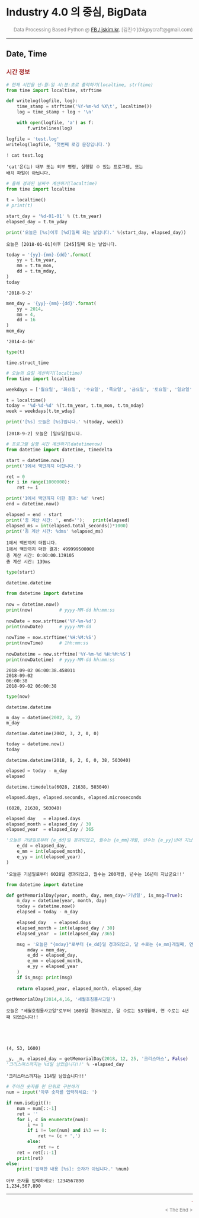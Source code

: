 
# Industry 4.0 의 중심, BigData

<div align='right'><font size=2 color='gray'>Data Processing Based Python @ <font color='blue'><a href='https://www.facebook.com/jskim.kr'>FB / jskim.kr</a></font>, [김진수](bigpycraft@gmail.com)</font></div>
<hr>

## Date, Time 

### <font color='brown'>시간 정보</font>


```python
# 현재 시간을 년-월-일 시:분:초로 출력하기(localtime, strftime)
from time import localtime, strftime

def writelog(logfile, log):
    time_stamp = strftime('%Y-%m-%d %X\t', localtime())
    log = time_stamp + log + '\n'

    with open(logfile, 'a') as f:
        f.writelines(log)

logfile = 'test.log'
writelog(logfile, '첫번째 로깅 문장입니다.')

```


```python
! cat test.log
```

    'cat'은(는) 내부 또는 외부 명령, 실행할 수 있는 프로그램, 또는
    배치 파일이 아닙니다.
    


```python
# 올해 경과된 날짜수 계산하기(localtime)
from time import localtime

t = localtime()
# print(t)

start_day = '%d-01-01' % (t.tm_year)
elapsed_day = t.tm_yday

print('오늘은 [%s]이후 [%d]일째 되는 날입니다.' %(start_day, elapsed_day))

```

    오늘은 [2018-01-01]이후 [245]일째 되는 날입니다.
    


```python
today = '{yy}-{mm}-{dd}'.format(
    yy = t.tm_year,
    mm = t.tm_mon,
    dd = t.tm_mday,
)
today
```




    '2018-9-2'




```python
mem_day = '{yy}-{mm}-{dd}'.format(
    yy = 2014,
    mm = 4,
    dd = 16
)
mem_day
```




    '2014-4-16'




```python
type(t)
```




    time.struct_time




```python
# 오늘의 요일 계산하기(localtime)
from time import localtime

weekdays = ['월요일', '화요일', '수요일', '목요일', '금요일', '토요일', '일요일']

t = localtime()
today = '%d-%d-%d' %(t.tm_year, t.tm_mon, t.tm_mday)
week = weekdays[t.tm_wday]

print('[%s] 오늘은 [%s]입니다.' %(today, week))

```

    [2018-9-2] 오늘은 [일요일]입니다.
    


```python
# 프로그램 실행 시간 계산하기(datetimenow)
from datetime import datetime, timedelta

start = datetime.now()
print('1에서 백만까지 더합니다.')

ret = 0
for i in range(1000000):
    ret += i

print('1에서 백만까지 더한 결과: %d' %ret)
end = datetime.now()

elapsed = end - start
print('총 계산 시간: ', end='');   print(elapsed)
elapsed_ms = int(elapsed.total_seconds()*1000)
print('총 계산 시간: %dms' %elapsed_ms)

```

    1에서 백만까지 더합니다.
    1에서 백만까지 더한 결과: 499999500000
    총 계산 시간: 0:00:00.139105
    총 계산 시간: 139ms
    


```python
type(start)
```




    datetime.datetime




```python
from datetime import datetime
 
now = datetime.now()
print(now)          # yyyy-MM-dd hh:mm:ss
 
nowDate = now.strftime('%Y-%m-%d')
print(nowDate)      # yyyy-MM-dd 
 
nowTime = now.strftime('%H:%M:%S')
print(nowTime)      # 1hh:mm:ss
 
nowDatetime = now.strftime('%Y-%m-%d %H:%M:%S')
print(nowDatetime)  # yyyy-MM-dd hh:mm:ss
```

    2018-09-02 06:00:38.458011
    2018-09-02
    06:00:38
    2018-09-02 06:00:38
    


```python
type(now)
```




    datetime.datetime




```python
m_day = datetime(2002, 3, 2)
m_day
```




    datetime.datetime(2002, 3, 2, 0, 0)




```python
today = datetime.now()
today
```




    datetime.datetime(2018, 9, 2, 6, 0, 38, 503040)




```python
elapsed = today - m_day
elapsed
```




    datetime.timedelta(6028, 21638, 503040)




```python
elapsed.days, elapsed.seconds, elapsed.microseconds
```




    (6028, 21638, 503040)




```python
elapsed_day   = elapsed.days
elapsed_month = elapsed_day / 30
elapsed_year  = elapsed_day / 365

'오늘은 기념일로부터 {e_dd}일 경과되었고, 월수는 {e_mm}개월, 년수는 {e_yy}년이 지났군요!!'.format(
    e_dd = elapsed_day,
    e_mm = int(elapsed_month),
    e_yy = int(elapsed_year)
)
```




    '오늘은 기념일로부터 6028일 경과되었고, 월수는 200개월, 년수는 16년이 지났군요!!'




```python
from datetime import datetime

def getMemorialDay(year, month, day, mem_day='기념일', is_msg=True):
    m_day = datetime(year, month, day)
    today = datetime.now()
    elapsed = today - m_day

    elapsed_day   = elapsed.days
    elapsed_month = int(elapsed_day / 30)
    elapsed_year  = int(elapsed_day /365)

    msg = '오늘은 "{mday}"로부터 {e_dd}일 경과되었고, 달 수로는 {e_mm}개월째, 연 수로는 {e_yy}년째 되었습니다!!'.format(
        mday = mem_day,
        e_dd = elapsed_day,
        e_mm = elapsed_month,
        e_yy = elapsed_year
    )
    if is_msg: print(msg)
        
    return elapsed_year, elapsed_month, elapsed_day
```


```python
getMemorialDay(2014,4,16, '세월호침몰사고일')
```

    오늘은 "세월호침몰사고일"로부터 1600일 경과되었고, 달 수로는 53개월째, 연 수로는 4년째 되었습니다!!
    




    (4, 53, 1600)




```python
_y, _m, elapsed_day = getMemorialDay(2018, 12, 25, '크리스마스', False)
'크리스마스까지는 %d일 남았습니다!!' % -elapsed_day

```




    '크리스마스까지는 114일 남았습니다!!'




```python
# 주어진 숫자를 천 단위로 구분하기
num = input('아무 숫자를 입력하세요: ')

if num.isdigit():
    num = num[::-1]
    ret = ''
    for i, c in enumerate(num):
        i += 1
        if i != len(num) and i%3 == 0:
            ret += (c + ',')
        else:
            ret += c
    ret = ret[::-1]
    print(ret)
else:
    print('입력한 내용 [%s]: 숫자가 아닙니다.' %num)
```

    아무 숫자를 입력하세요: 1234567890
    1,234,567,890
    

<hr>
<marquee><font size=3 color='brown'>The BigpyCraft find the information to design valuable society with Technology & Craft.</font></marquee>
<div align='right'><font size=2 color='gray'> &lt; The End &gt; </font></div>
